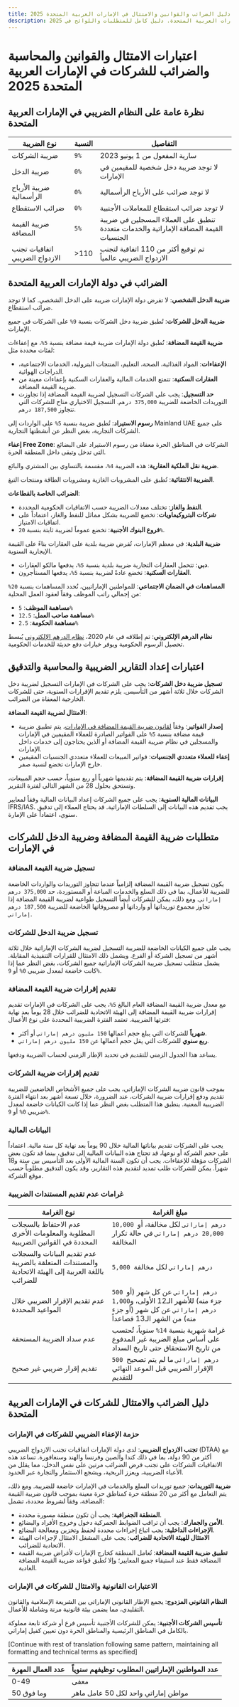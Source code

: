 ```yaml
---
title: دليل الضرائب والقوانين والامتثال في الإمارات العربية المتحدة 2025
description: نظرة خبراء شاملة حول الضرائب للشركات، والمعايير المحاسبية، والامتثال القانوني في الإمارات العربية المتحدة. دليل كامل للمتطلبات واللوائح في 2025.
---
```


# اعتبارات الامتثال والقوانين والمحاسبة والضرائب للشركات في الإمارات العربية المتحدة 2025

## نظرة عامة على النظام الضريبي في الإمارات العربية المتحدة

| نوع الضريبة                    | النسبة | التفاصيل                                                                               |
| ------------------------------ | ------ | -------------------------------------------------------------------------------------- |
| ضريبة الشركات                  | `9%`   | سارية المفعول من 1 يونيو 2023                                                          |
| ضريبة الدخل                    | `0%`   | لا توجد ضريبة دخل شخصية للمقيمين في الإمارات                                           |
| ضريبة الأرباح الرأسمالية       | `0%`   | لا توجد ضرائب على الأرباح الرأسمالية                                                   |
| ضرائب الاستقطاع                | `0%`   | لا توجد ضرائب استقطاع للمعاملات الأجنبية                                               |
| ضريبة القيمة المضافة           | `5%`   | تنطبق على العملاء المسجلين في ضريبة القيمة المضافة الإماراتية والخدمات متعددة الجنسيات |
| اتفاقيات تجنب الازدواج الضريبي | >110   | تم توقيع أكثر من 110 اتفاقية لتجنب الازدواج الضريبي عالمياً                            |

## الضرائب في دولة الإمارات العربية المتحدة

**ضريبة الدخل الشخصي**: لا تفرض دولة الإمارات ضريبة على الدخل الشخصي. كما لا توجد ضرائب استقطاع.

**ضريبة الدخل للشركات**: تُطبق ضريبة دخل الشركات بنسبة `9%` على الشركات في جميع الإمارات.

**ضريبة القيمة المضافة**: تُطبق دولة الإمارات ضريبة قيمة مضافة بنسبة `5%`، مع إعفاءات لفئات محددة مثل:

- **الإعفاءات**: المواد الغذائية، الصحة، التعليم، المنتجات البترولية، الخدمات الاجتماعية، الدراجات الهوائية.
- **العقارات السكنية**: تتمتع الخدمات المالية والعقارات السكنية بإعفاءات معينة من ضريبة القيمة المضافة.
- **حد التسجيل**: يجب على الشركات التسجيل لضريبة القيمة المضافة إذا تجاوزت التوريدات الخاضعة للضريبة `375,000 درهم`. التسجيل الاختياري متاح للشركات التي تتجاوز `187,500 درهم`.

**رسوم الاستيراد**: تُطبق ضريبة بنسبة `5%` على الواردات إلى Mainland UAE على جميع الشركات التجارية، بغض النظر عن أنشطتها التجارية.

**إعفاء Free Zone**: الشركات في المناطق الحرة معفاة من رسوم الاستيراد على البضائع التي تدخل وتبقى داخل المنطقة الحرة.

**ضريبة نقل الملكية العقارية**: هذه الضريبة `4%`، مقسمة بالتساوي بين المشتري والبائع.

**الضريبة الانتقائية**: تُطبق على المشروبات الغازية ومشروبات الطاقة ومنتجات التبغ.

**الضرائب الخاصة بالقطاعات**:

- **النفط والغاز**: تختلف معدلات الضريبة حسب الاتفاقيات الحكومية المحددة.
- **شركات البتروكيماويات**: تخضع للضريبة بشكل مماثل للنفط والغاز، اعتماداً على اتفاقيات الامتياز.
- **فروع البنوك الأجنبية**: تخضع عموماً لضريبة ثابتة بنسبة `20%`.

**ضريبة البلدية**: في معظم الإمارات، تُفرض ضريبة بلدية على العقارات بناءً على القيمة الإيجارية السنوية.

- **دبي**: تتحمل العقارات التجارية ضريبة بلدية بنسبة `5%`، يدفعها مالكو العقارات.
- **العقارات السكنية**: تخضع عادةً لضريبة بنسبة `5%`، يدفعها المستأجرون.

**المساهمات في الضمان الاجتماعي**: للمواطنين الإماراتيين، تُحدد المساهمات بنسبة `20%` من إجمالي راتب الموظف وفقاً لعقود العمل المحلية:

- **مساهمة الموظف**: `5%`
- **مساهمة صاحب العمل**: `12.5%`
- **مساهمة الحكومة**: `2.5%`

**نظام الدرهم الإلكتروني**: تم إطلاقه في عام 2020، [نظام الدرهم الإلكتروني](https://www.orbitax.com/news/archive.php/The-UAE-Federal-Tax-Authority--43871) يُبسط تحصيل الرسوم الحكومية ويوفر خيارات دفع حديثة للخدمات الحكومية.

## اعتبارات إعداد التقارير الضريبية والمحاسبة والتدقيق

**تسجيل ضريبة دخل الشركات**: يجب على الشركات في الإمارات التسجيل لضريبة دخل الشركات خلال ثلاثة أشهر من التأسيس. يلزم تقديم الإقرارات السنوية، حتى للشركات الخارجية المعفاة من الضرائب.

**الامتثال لضريبة القيمة المضافة**:

- **إصدار الفواتير**: وفقاً [لقانون ضريبة القيمة المضافة في الإمارات](https://mof.gov.ae/vat/)، يتم تطبيق ضريبة قيمة مضافة بنسبة `5%` على الفواتير الصادرة للعملاء المقيمين في الإمارات والمسجلين في نظام ضريبة القيمة المضافة أو الذين يحتاجون إلى خدمات داخل الإمارات.
- **إعفاء للعملاء متعددي الجنسيات**: فواتير المبيعات للعملاء متعددي الجنسيات المقيمين خارج الإمارات تخضع لنسبة صفر.

**إقرارات ضريبة القيمة المضافة**: يتم تقديمها شهرياً أو ربع سنوياً، حسب حجم المبيعات، وتستحق بحلول 28 من الشهر التالي لفترة التقرير.

**البيانات المالية السنوية**: يجب على جميع الشركات إعداد البيانات المالية وفقاً لمعايير IFRS/IAS. يجب تقديم هذه البيانات إلى السلطات الإماراتية. قد يحتاج العملاء إلى تدقيق سنوي، اعتماداً على الإمارة.

## متطلبات ضريبة القيمة المضافة وضريبة الدخل للشركات في الإمارات

### تسجيل ضريبة القيمة المضافة

يكون تسجيل ضريبة القيمة المضافة إلزامياً عندما تتجاوز التوريدات والواردات الخاضعة للضريبة للأعمال، بما في ذلك السلع والخدمات المباعة أو المستوردة، حد `375,000 درهم إماراتي`. ومع ذلك، يمكن للشركات أيضاً التسجيل طواعية لضريبة القيمة المضافة إذا تجاوز مجموع توريداتها أو وارداتها أو مصروفاتها الخاضعة للضريبة `187,500 درهم إماراتي`.

### تسجيل ضريبة الدخل للشركات

يجب على جميع الكيانات الخاضعة للضريبة التسجيل لضريبة الشركات الإماراتية خلال ثلاثة أشهر من تسجيل الشركة أو الفرع. ويشمل ذلك الامتثال للقرارات التنفيذية المقابلة. يشمل متطلب تسجيل ضريبة الشركات الإماراتية جميع الشركات، بغض النظر عما إذا كانت خاضعة لمعدل ضريبي `0%` أو `9%`.

### تقديم إقرارات ضريبة القيمة المضافة

مع معدل ضريبة القيمة المضافة العام البالغ `5%`، يجب على الشركات في الإمارات تقديم إقرارات ضريبة القيمة المضافة إلى الهيئة الاتحادية للضرائب خلال 28 يوماً بعد نهاية فترتها الضريبية. تعتمد الفترة الضريبية المحددة على نوع الأعمال:

- **شهرياً** للشركات التي يبلغ حجم أعمالها `150 مليون درهم إماراتي` أو أكثر.
- **ربع سنوي** للشركات التي يقل حجم أعمالها عن `150 مليون درهم إماراتي`.

يساعد هذا الجدول الزمني للتقديم في تحديد الإطار الزمني لحساب الضريبة ودفعها.

### تقديم إقرارات ضريبة الشركات

بموجب قانون ضريبة الشركات الإماراتي، يجب على جميع الأشخاص الخاضعين للضريبة تقديم ودفع إقرارات ضريبة الشركات، عند الضرورة، خلال تسعة أشهر بعد انتهاء الفترة الضريبية المعنية. ينطبق هذا المتطلب بغض النظر عما إذا كانت الكيانات خاضعة لمعدل ضريبي `0%` أو `9%`.

### البيانات المالية

يجب على الشركات تقديم بياناتها المالية خلال 90 يوماً بعد نهاية كل سنة مالية. اعتماداً على حجم الشركة أو نوعها، قد تحتاج هذه البيانات المالية إلى تدقيق، بينما قد تكون بعض الشركات مؤهلة للإعفاءات. يجب أن تكون السنة المالية الأولى بعد التأسيس بين ستة و18 شهراً. يمكن للشركات طلب تمديد لتقديم هذه التقارير، وقد يكون التدقيق مطلوباً حسب موقع الشركة.

### غرامات عدم تقديم المستندات الضريبية

| نوع الغرامة                                                                                          | مبلغ الغرامة                                                                                                                       |
| ---------------------------------------------------------------------------------------------------- | ---------------------------------------------------------------------------------------------------------------------------------- |
| عدم الاحتفاظ بالسجلات المطلوبة والمعلومات الأخرى المحددة في القوانين الضريبية                        | `10,000 درهم إماراتي` لكل مخالفة، أو `20,000 درهم إماراتي` في حالة تكرار المخالفة                                                  |
| عدم تقديم البيانات والسجلات والمستندات المتعلقة بالضريبة باللغة العربية إلى الهيئة الاتحادية للضرائب | `5,000 درهم إماراتي` لكل مخالفة                                                                                                    |
| عدم تقديم الإقرار الضريبي خلال المواعيد المحددة                                                      | `500 درهم إماراتي` عن كل شهر (أو جزء منه) للأشهر الـ12 الأولى، و`1,000 درهم إماراتي` عن كل شهر (أو جزء منه) من الشهر الـ13 فصاعداً |
| عدم سداد الضريبة المستحقة                                                                            | غرامة شهرية بنسبة `14%` سنوياً، تُحتسب على أساس مبلغ الضريبة غير المدفوع من تاريخ الاستحقاق حتى تاريخ السداد                       |
| تقديم إقرار ضريبي غير صحيح                                                                           | `500 درهم إماراتي` ما لم يتم تصحيح الإقرار الضريبي قبل الموعد النهائي للتقديم                                                      |

## دليل الضرائب والامتثال للشركات في الإمارات العربية المتحدة

### حزمة الإعفاء الضريبي للشركات في الإمارات

**تجنب الازدواج الضريبي**: لدى دولة الإمارات اتفاقيات تجنب الازدواج الضريبي (DTAA) مع أكثر من 90 دولة، بما في ذلك كندا والصين وفرنسا والهند وسنغافورة. تساعد هذه الاتفاقيات الشركات على تجنب فرض الضرائب مرتين على نفس الدخل، مما يقلل من الأعباء الضريبية، ويعزز الربحية، ويشجع الاستثمار والتجارة عبر الحدود.

**ضريبة التوريدات**: جميع توريدات السلع والخدمات في الإمارات خاضعة للضريبة. ومع ذلك، يتم التعامل مع أكثر من 20 منطقة حرة كمناطق حرة معينة بموجب قانون ضريبة القيمة المضافة، وفقاً لشروط محددة، تشمل:

- **المنطقة الجغرافية**: يجب أن تكون منطقة مسورة محددة.
- **الأمن والجمارك**: يجب أن تراقب الضوابط الجمركية دخول وخروج الأفراد والبضائع.
- **الإجراءات الداخلية**: يجب اتباع إجراءات محددة لحفظ وتخزين ومعالجة البضائع.
- **الامتثال للهيئة الاتحادية للضرائب**: يجب على المشغل الامتثال لإجراءات الهيئة الاتحادية للضرائب.
- **تطبيق ضريبة القيمة المضافة**: تُعامل المنطقة كخارج الإمارات لأغراض ضريبة القيمة المضافة فقط عند استيفاء جميع المعايير؛ وإلا تُطبق قواعد ضريبة القيمة المضافة العادية.

### الاعتبارات القانونية والامتثال للشركات في الإمارات

**النظام القانوني المزدوج**: يجمع الإطار القانوني الإماراتي بين الشريعة الإسلامية والقانون التقليدي، مما يضمن بيئة قانونية مرنة وشاملة للأعمال.

**تأسيس الشركات الأجنبية**: يمكن للشركات الأجنبية تأسيس فرع أو شركة تابعة مملوكة بالكامل في المناطق الرئيسية والمناطق الحرة دون تعيين كفيل إماراتي.

[Continue with rest of translation following same pattern, maintaining all formatting and technical terms as specified]

| عدد العمال المهرة | عدد المواطنين الإماراتيين المطلوب توظيفهم سنوياً |
| ----------------- | ------------------------------------------------ |
| 0-49              | معفى                                             |
| 50 وما فوق        | مواطن إماراتي واحد لكل 50 عامل ماهر              |
